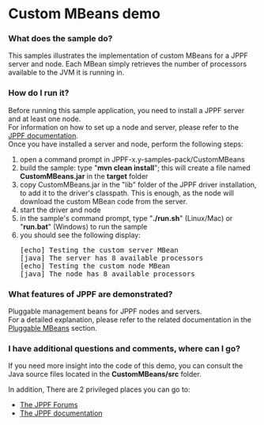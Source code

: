 # Custom MBeans demo

<h3>What does the sample do?</h3>
This samples illustrates the implementation of custom MBeans for a JPPF server and node.
Each MBean simply retrieves the number of processors available to the JVM it is running in.

<h3>How do I run it?</h3>
Before running this sample application, you need to install a JPPF server and at least one node.<br>
For information on how to set up a node and server, please refer to the <a href="https://www.jppf.org/doc/6.3/index.php?title=Introduction">JPPF documentation</a>.<br>
Once you have installed a server and node, perform the following steps:
<ol class="samplesList">
  <li>open a command prompt in JPPF-x.y-samples-pack/CustomMBeans</li>
  <li>build the sample: type "<b>mvn clean install</b>"; this will create a file named <b>CustomMBeans.jar</b> in the <b>target</b> folder</li>
  <li>copy CustomMBeans.jar in the "lib" folder of the JPPF driver installation, to add it to the driver's classpath. This is enough, as the node will download the custom MBean code from the server.</li>
  <li>start the driver and node</li>
  <li>in the sample's command prompt, type "<b>./run.sh</b>" (Linux/Mac) or "<b>run.bat</b>" (Windows) to run the sample</li>
  <li>you should see the following display:
<pre class="samples">[echo] Testing the custom server MBean
[java] The server has 8 available processors
[echo] Testing the custom node MBean
[java] The node has 8 available processors
</pre>
  </li>
</ol>

<h3>What features of JPPF are demonstrated?</h3>
Pluggable management beans for JPPF nodes and servers.<br>
For a detailed explanation, please refer to the related documentation in the
<a href="https://www.jppf.org/doc/6.3/index.php?title=Pluggable_MBeans">Pluggable MBeans</a> section.

<h3>I have additional questions and comments, where can I go?</h3>
<p>If you need more insight into the code of this demo, you can consult the Java source files located in the <b>CustomMBeans/src</b> folder.
<p>In addition, There are 2 privileged places you can go to:
<ul>
  <li><a href="https://www.jppf.org/forums">The JPPF Forums</a></li>
  <li><a href="https://www.jppf.org/doc/6.2">The JPPF documentation</a></li>
</ul>

